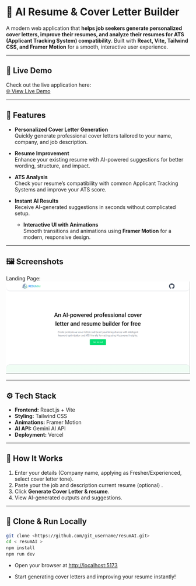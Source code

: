 # 📝 AI Resume & Cover Letter Builder

A modern web application that **helps job seekers generate personalized cover letters, improve their resumes, and analyze their resumes for ATS (Applicant Tracking System) compatibility**. Built with **React, Vite, Tailwind CSS, and Framer Motion** for a smooth, interactive user experience.  

---

## 🚀 Live Demo

Check out the live application here:  
[🌐 View Live Demo](https://resumai1.vercel.app)


---

## 🌟 Features

- **Personalized Cover Letter Generation**  
  Quickly generate professional cover letters tailored to your name, company, and job description.  

- **Resume Improvement**  
  Enhance your existing resume with AI-powered suggestions for better wording, structure, and impact.  

- **ATS Analysis**  
  Check your resume’s compatibility with common Applicant Tracking Systems and improve your ATS score.  
  
- **Instant AI Results**  
  Receive AI-generated suggestions in seconds without complicated setup.  

  - **Interactive UI with Animations**  
  Smooth transitions and animations using **Framer Motion** for a modern, responsive design.  

---

## 🖼 Screenshots

Landing Page:  
![Landing Page]( public/landing_page.png )

---

## ⚙️ Tech Stack

- **Frontend:** React.js + Vite  
- **Styling:** Tailwind CSS  
- **Animations:** Framer Motion  
- **AI API:** Gemini AI API  
- **Deployment:** Vercel  

---

## 📖 How It Works

1. Enter your details (Company name, applying as Fresher/Experienced, select cover letter tone).  
2. Paste your the job and description current resume (optional) .  
3. Click **Generate Cover Letter & resume**.  
4. View AI-generated outputs and suggestions.    

---

## 📂 Clone & Run Locally

```bash
git clone <https://github.com/git_username/resumAI.git>
cd < resumAI >
npm install
npm run dev
```

- Open your browser at [http://localhost:5173](http://localhost:5173) 

- Start generating cover letters and improving your resume instantly!  
  
